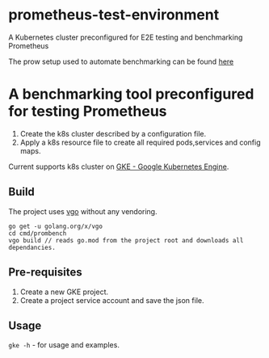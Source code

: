 # prometheus-test-environment
A Kubernetes cluster preconfigured for E2E testing and benchmarking Prometheus

The prow setup used to automate benchmarking can be found [here](https://github.com/sipian/test-infra/tree/prometheus-prow/prow/)

# A benchmarking tool preconfigured for testing Prometheus
1. Create the k8s cluster described by a configuration file.
2. Apply a k8s resource file to create all required pods,services and config maps.

Current supports k8s cluster on [GKE - Google Kubernetes Engine](https://cloud.google.com/kubernetes-engine/).

## Build
The project uses [vgo](https://github.com/golang/vgo) without any vendoring.
```
go get -u golang.org/x/vgo
cd cmd/prombench
vgo build // reads go.mod from the project root and downloads all dependancies.
```

## Pre-requisites
1. Create a new GKE project.
2. Create a project service account and save the json file.

## Usage
`gke -h`  - for usage and examples.
